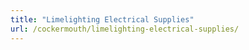 ```yaml
---
title: "Limelighting Electrical Supplies"
url: /cockermouth/limelighting-electrical-supplies/
---
```

